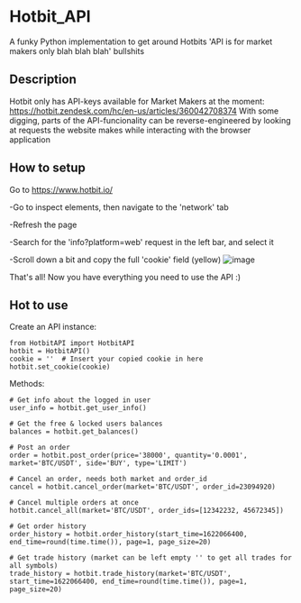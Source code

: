 # Hotbit_API
A funky Python implementation to get around Hotbits 'API is for market makers only blah blah blah' bullshits

## Description
Hotbit only has API-keys available for Market Makers at the moment: https://hotbit.zendesk.com/hc/en-us/articles/360042708374
With some digging, parts of the API-funcionality can be reverse-engineered by looking at requests the website makes while interacting with the browser application

## How to setup

Go to https://www.hotbit.io/

-Go to inspect elements, then navigate to the 'network' tab

-Refresh the page

-Search for the 'info?platform=web' request in the left bar, and select it

-Scroll down a bit and copy the full 'cookie' field (yellow)
![image](https://user-images.githubusercontent.com/35689067/120706985-0e6e4180-c4ba-11eb-956a-5d394677b161.png)

That's all! Now you have everything you need to use the API :)

## Hot to use

Create an API instance:

```
from HotbitAPI import HotbitAPI
hotbit = HotbitAPI()
cookie = ''  # Insert your copied cookie in here
hotbit.set_cookie(cookie)

```

Methods:

```
# Get info about the logged in user
user_info = hotbit.get_user_info()

# Get the free & locked users balances
balances = hotbit.get_balances()

# Post an order
order = hotbit.post_order(price='38000', quantity='0.0001', market='BTC/USDT', side='BUY', type='LIMIT')

# Cancel an order, needs both market and order_id
cancel = hotbit.cancel_order(market='BTC/USDT', order_id=23094920)

# Cancel multiple orders at once
hotbit.cancel_all(market='BTC/USDT', order_ids=[12342232, 45672345])

# Get order history
order_history = hotbit.order_history(start_time=1622066400, end_time=round(time.time()), page=1, page_size=20)

# Get trade history (market can be left empty '' to get all trades for all symbols)
trade_history = hotbit.trade_history(market='BTC/USDT', start_time=1622066400, end_time=round(time.time()), page=1, page_size=20)

```
